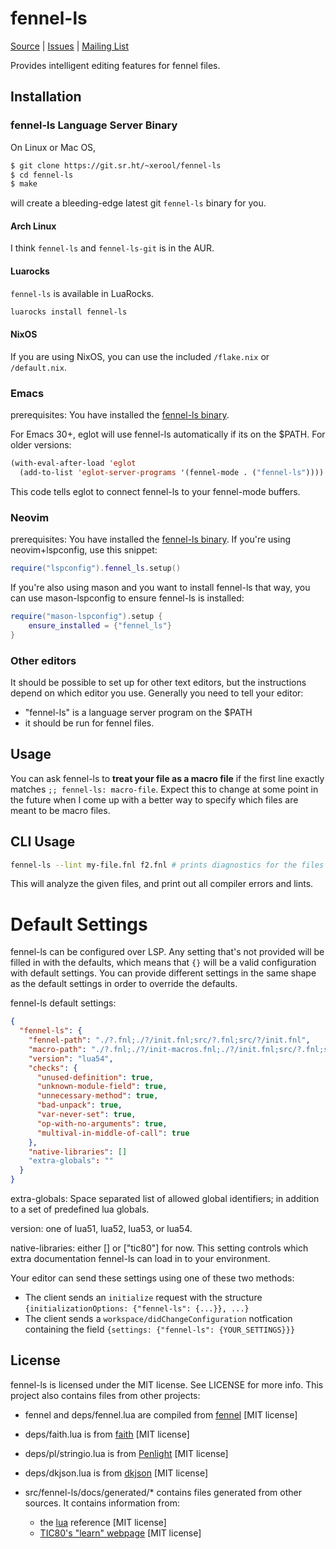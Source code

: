 # fennel-ls
[Source](https://git.sr.ht/~xerool/fennel-ls) | [Issues](https://todo.sr.ht/~xerool/fennel-ls) | [Mailing List](https://lists.sr.ht/~xerool/fennel-ls)

Provides intelligent editing features for fennel files.

## Installation

### fennel-ls Language Server Binary
On Linux or Mac OS,
```sh
$ git clone https://git.sr.ht/~xerool/fennel-ls
$ cd fennel-ls
$ make
```
will create a bleeding-edge latest git `fennel-ls` binary for you.

#### Arch Linux
I think `fennel-ls` and `fennel-ls-git` is in the AUR.

#### Luarocks
`fennel-ls` is available in LuaRocks.
```sh
luarocks install fennel-ls
```
#### NixOS
If you are using NixOS, you can use the included `/flake.nix` or `/default.nix`.

### Emacs
prerequisites: You have installed the [fennel-ls binary](#fennel-ls-language-server-binary).

For Emacs 30+, eglot will use fennel-ls automatically if its on the $PATH.
For older versions:
```lisp
(with-eval-after-load 'eglot
  (add-to-list 'eglot-server-programs '(fennel-mode . ("fennel-ls"))))
```
This code tells eglot to connect fennel-ls to your fennel-mode buffers.

### Neovim
prerequisites: You have installed the [fennel-ls binary](#fennel-ls-language-server-binary).
If you're using neovim+lspconfig, use this snippet:
```lua
require("lspconfig").fennel_ls.setup()
```

If you're also using mason and you want to install fennel-ls that way, you can
use mason-lspconfig to ensure fennel-ls is installed:
```lua
require("mason-lspconfig").setup {
    ensure_installed = {"fennel_ls"}
}
```

### Other editors
It should be possible to set up for other text editors, but the instructions
depend on which editor you use. Generally you need to tell your editor:
* "fennel-ls" is a language server program on the $PATH
* it should be run for fennel files.

## Usage
You can ask fennel-ls to **treat your file as a macro file** if the first line
exactly matches `;; fennel-ls: macro-file`. Expect this to change at some point
in the future when I come up with a better way to specify which files are meant
to be macro files.

## CLI Usage
```sh
fennel-ls --lint my-file.fnl f2.fnl # prints diagnostics for the files given
```

This will analyze the given files, and print out all compiler errors and lints.

# Default Settings
fennel-ls can be configured over LSP. Any setting that's not provided will be filled in with the defaults, which means that `{}` will be a valid configuration with default settings. You can provide different settings in the same shape as the default settings in order to override the defaults.

fennel-ls default settings:
```json
{
  "fennel-ls": {
    "fennel-path": "./?.fnl;./?/init.fnl;src/?.fnl;src/?/init.fnl",
    "macro-path": "./?.fnl;./?/init-macros.fnl;./?/init.fnl;src/?.fnl;src/?/init-macros.fnl;src/?/init.fnl",
    "version": "lua54",
    "checks": {
      "unused-definition": true,
      "unknown-module-field": true,
      "unnecessary-method": true,
      "bad-unpack": true,
      "var-never-set": true,
      "op-with-no-arguments": true,
      "multival-in-middle-of-call": true
    },
    "native-libraries": []
    "extra-globals": ""
  }
}
```

extra-globals: Space separated list of allowed global identifiers; in addition to a set of predefined lua globals.

version: one of lua51, lua52, lua53, or lua54.

native-libraries: either [] or ["tic80"] for now. This setting controls which extra documentation fennel-ls can load in to your environment.

Your editor can send these settings using one of these two methods:
* The client sends an `initialize` request with the structure `{initializationOptions: {"fennel-ls": {...}}, ...}`
* The client sends a `workspace/didChangeConfiguration` notfication containing the field `{settings: {"fennel-ls": {YOUR_SETTINGS}}}`

## License
fennel-ls is licensed under the MIT license. See LICENSE for more info.
This project also contains files from other projects:
* fennel and deps/fennel.lua are compiled from [fennel](https://git.sr.ht/~technomancy/fennel) [MIT license]
* deps/faith.lua is from [faith](https://git.sr.ht/~technomancy/faith) [MIT license]
* deps/pl/stringio.lua is from [Penlight](https://github.com/lunarmodules/Penlight) [MIT license]
* deps/dkjson.lua is from [dkjson](http://dkolf.de/dkjson-lua/) [MIT license]

* src/fennel-ls/docs/generated/* contains files generated from other sources. It contains information from:
  * the [lua](https://lua.org) reference [MIT license]
  * [TIC80's "learn" webpage](https://tic80.com/learn) [MIT license]
